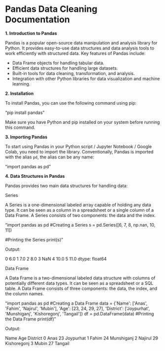 <h1>Pandas Data Cleaning Documentation</h1>

<b>1. Introduction to Pandas</b>

Pandas is a popular open-source data manipulation and analysis library for Python. It provides easy-to-use data structures and data analysis tools to work efficiently with structured data.
Key features of Pandas include:

- Data Frame objects for handling tabular data.
- Efficient data structures for handling large datasets.
- Built-in tools for data cleaning, transformation, and analysis.
- Integration with other Python libraries for data visualization and machine learning.

<b>2. Installation</b>

To install Pandas, you can use the following command using pip:

“pip install pandas”

Make sure you have Python and pip installed on your system before running this command.

<b>3. Importing Pandas</b>

To start using Pandas in your Python script / Jupyter Notebook / Google Colab, you need to import the library. Conventionally, Pandas is imported with the alias `pd`, the alias can be any name:

“import pandas as pd”

<b>4. Data Structures in Pandas</b>

Pandas provides two main data structures for handling data:

Series

A Series is a one-dimensional labeled array capable of holding any data type. It can be seen as a column in a spreadsheet or a single column of a Data Frame. A Series consists of two components: the data and the index.



“import pandas as pd
#Creating a Series
s = pd.Series([6, 7, 8, np.nan, 10, 11])

#Printing the Series
print(s)”

Output:

0    6.0
1    7.0
2    8.0
3    NaN
4    10.0
5    11.0
dtype: float64

Data Frame

A Data Frame is a two-dimensional labeled data structure with columns of potentially different data types. It can be seen as a spreadsheet or a SQL table. A Data Frame consists of three components: the data, the index, and the column names.

“import pandas as pd
#Creating a Data Frame
data = {'Name': ['Anas', 'Fahim', 'Najirul', 'Mubin'],
        'Age': [23, 24, 29, 27],
        'District': ['Joypurhat', 'Munshiganj', 'Kishoregonj', 'Tangail']}
df = pd.DataFrame(data)
#Printing the Data Frame
print(df)”

Output:

   Name   Age    District
0 Anas     23        Joypurhat
1 Fahim    24      Munshiganj
2 Najirul    29     Kishoregonj
3 Mubin     27     Tangail
